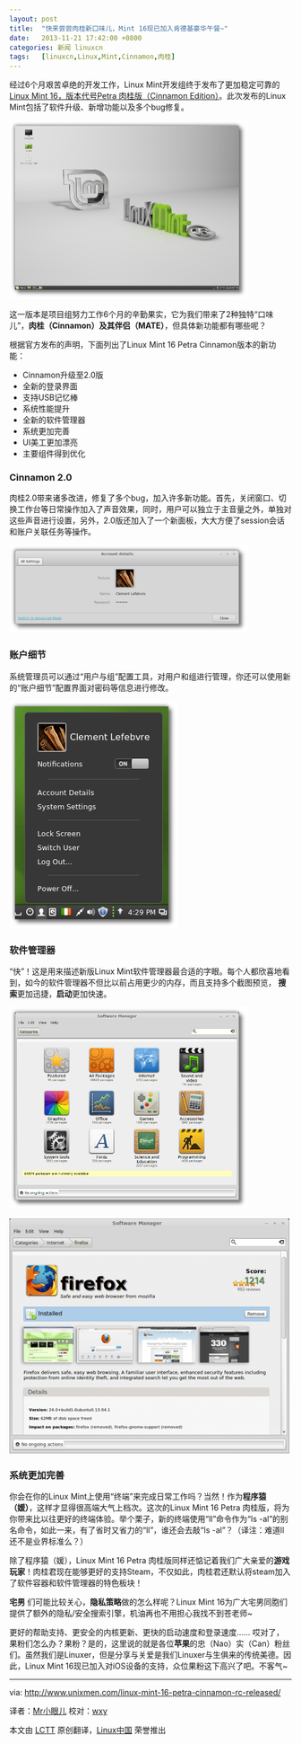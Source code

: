 ```yaml
---
layout: post
title:	"快来尝尝肉桂新口味儿，Mint 16现已加入肯德基豪华午餐~"
date:	2013-11-21 17:42:00 +0800 
categories:	新闻 linuxcn 
tags:	[linuxcn,Linux,Mint,Cinnamon,肉桂]
---
```



经过6个月艰苦卓绝的开发工作，Linux Mint开发组终于发布了更加稳定可靠的[Linux Mint 16，版本代号Petra 肉桂版（Cinnamon Edition）](http://blog.linuxmint.com/?p=2477)。此次发布的Linux Mint包括了软件升级、新增功能以及多个bug修复。


![](/Asserts/Images/album/201311/21/152953254woo46oujx42j5.png)


这一版本是项目组努力工作6个月的辛勤果实，它为我们带来了2种独特“口味儿”，**肉桂（Cinnamon）**及其**伴侣（MATE）**，但具体新功能都有哪些呢？


根据官方发布的声明，下面列出了Linux Mint 16 Petra Cinnamon版本的新功能：


* Cinnamon升级至2.0版
* 全新的登录界面
* 支持USB记忆棒
* 系统性能提升
* 全新的软件管理器
* 系统更加完善
* UI美工更加漂亮
* 主要组件得到优化


### Cinnamon 2.0


肉桂2.0带来诸多改进，修复了多个bug，加入许多新功能。首先，关闭窗口、切换工作台等日常操作加入了声音效果，同时，用户可以独立于主音量之外，单独对这些声音进行设置，另外，2.0版还加入了一个新面板，大大方便了session会话和账户关联任务等操作。


![](/Asserts/Images/album/201311/21/152955o5uoi6ovo0v5iio5.png)


### 账户细节


系统管理员可以通过“用户与组”配置工具，对用户和组进行管理，你还可以使用新的“账户细节”配置界面对密码等信息进行修改。


![](/Asserts/Images/album/201311/21/15295749pspt9pab44mpkz.png)


### 软件管理器


“快”！这是用来描述新版Linux Mint软件管理器最合适的字眼。每个人都欣喜地看到，如今的软件管理器不但比以前占用更少的内存，而且支持多个截图预览， **搜索**更加迅捷，**启动**更加快速。


![](/Asserts/Images/album/201311/21/153001b3300xae009t2qb9.png)


![](/Asserts/Images/album/201311/21/1530047182mb5mxpma1m2a.png)


### 系统更加完善


你会在你的Linux Mint上使用“终端”来完成日常工作吗？当然！作为**程序猿（媛）**，这样才显得很高端大气上档次。这次的Linux Mint 16 Petra 肉桂版，将为你带来比以往更好的终端体验。举个栗子，新的终端使用“ll”命令作为“ls -al”的别名命令，如此一来，有了省时又省力的“ll”，谁还会去敲“ls -al”？（译注：难道ll还不是业界标准么？）


除了程序猿（媛），Linux Mint 16 Petra 肉桂版同样还惦记着我们广大亲爱的**游戏玩家**！肉桂君现在能够更好的支持Steam，不仅如此，肉桂君还默认将steam加入了软件容器和软件管理器的特色板块！


**宅男** 们可能比较关心，**隐私策略**做的怎么样呢？Linux Mint 16为广大宅男同胞们提供了额外的隐私/安全搜索引擎，机油再也不用担心我找不到苍老师~


更好的帮助支持、更安全的内核更新、更快的启动速度和登录速度…… 哎对了，果粉们怎么办？果粉？是的，这里说的就是各位**苹果**的忠（Nao）实（Can）粉丝们。虽然我们是Linuxer，但是分享与关爱是我们Linuxer与生俱来的传统美德。因此，Linux Mint 16现已加入对iOS设备的支持，众位果粉这下高兴了吧。不客气~




---


via: <http://www.unixmen.com/linux-mint-16-petra-cinnamon-rc-released/>


译者：[Mr小眼儿](http://blog.csdn.net/tinyeyeser) 校对：[wxy](https://github.com/wxy)


本文由 [LCTT](https://github.com/LCTT/TranslateProject) 原创翻译，[Linux中国](http://linux.cn/) 荣誉推出
